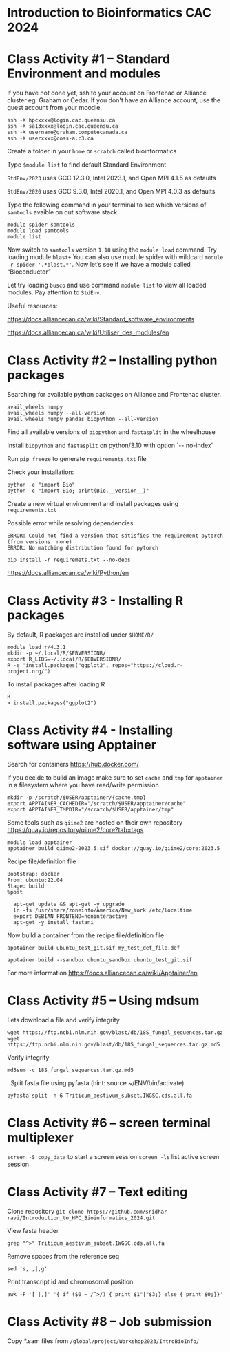 # Introduction to Bioinformatics CAC 2024

# Class Activity #1 – Standard Environment and modules
If you have not done yet, ssh to your account on Frontenac or Alliance cluster eg: Graham or Cedar. If you don't have an Alliance account, use the guest account from your moodle. 

```
ssh -X hpcxxxx@login.cac.queensu.ca
ssh -X sa13xxxx@login.cac.queensu.ca
ssh -X username@graham.computecanada.ca
ssh -X userxxxx@coss-a.c3.ca
```

Create a folder in your `home` or `scratch` called bioinformatics

Type `$module list` to find default Standard Environment​

`StdEnv/2023` uses GCC 12.3.0, Intel 2023.1, and Open MPI 4.1.5 as defaults

`StdEnv/2020` uses GCC 9.3.0, Intel 2020.1, and Open MPI 4.0.3 as defaults

Type the following command in your terminal to see which versions of `samtools` avaible on out software stack
```
module spider samtools
module load samtools
module list
```
Now switch to `samtools` version `1.18` using the `module load` command.
Try loading module `blast+`
You can also use module spider with wildcard `module -r spider '.*blast.*'`. Now let’s see if we have a module called “Bioconductor”

Let try loading `busco` and use command `module list` to view all loaded modules. Pay attention to `StdEnv`.

Useful resources:

https://docs.alliancecan.ca/wiki/Standard_software_environments

https://docs.alliancecan.ca/wiki/Utiliser_des_modules/en


# Class Activity #2 – Installing python packages

Searching for available python packages on Alliance and Frontenac cluster.
```
avail_wheels numpy
avail_wheels numpy --all-version
avail_wheels numpy pandas biopython --all-version
```

Find all available versions of `biopython` and `fastasplit` in the wheelhouse

Install `biopython` and `fastasplit` on python/3.10 with option `-- no-index'

Run `pip freeze` to generate `requirements.txt` file

Check your installation:
```
python -c "import Bio"
python -c "import Bio; print(Bio.__version__)"

```
Create a new virtual environment and install packages using `requirements.txt`

Possible error while resolving dependencies
```
ERROR: Could not find a version that satisfies the requirement pytorch (from versions: none)
ERROR: No matching distribution found for pytorch
```

`pip install -r requiremets.txt --no-deps`

https://docs.alliancecan.ca/wiki/Python/en

# Class Activity #3 - Installing R packages

By default, R packages are installed under `$HOME/R/`

```
module load r/4.3.1
mkdir -p ~/.local/R/$EBVERSIONR/
export R_LIBS=~/.local/R/$EBVERSIONR/
R -e 'install.packages("ggplot2", repos="https://cloud.r-project.org/")'
```
To install packages after loading R
```
R
> install.packages("ggplot2")
```

# Class Activity #4 - Installing software using Apptainer

Search for containers https://hub.docker.com/

If you decide to build an image make sure to set `cache` and `tmp` for `apptainer` in a filesystem where you have read/write permission 

```
mkdir -p /scratch/$USER/apptainer/{cache,tmp}
export APPTAINER_CACHEDIR="/scratch/$USER/apptainer/cache"
export APPTAINER_TMPDIR="/scratch/$USER/apptainer/tmp"
```

Some tools such as `qiime2` are hosted on their own repository https://quay.io/repository/qiime2/core?tab=tags

````
module load apptainer
apptainer build qiime2-2023.5.sif docker://quay.io/qiime2/core:2023.5
````

Recipe file/definition file
```
Bootstrap: docker
From: ubuntu:22.04
Stage: build
%post

  apt-get update && apt-get -y upgrade
  ln -fs /usr/share/zoneinfo/America/New_York /etc/localtime
  export DEBIAN_FRONTEND=noninteractive
  apt-get -y install fastani

```

Now build a container from the recipe file/definition file

```
apptainer build ubuntu_test_git.sif my_test_def_file.def

apptainer build --sandbox ubuntu_sandbox ubuntu_test_git.sif

```
For more information https://docs.alliancecan.ca/wiki/Apptainer/en
# Class Activity #5 – Using mdsum

Lets download a file and verify integrity
     
```
wget https://ftp.ncbi.nlm.nih.gov/blast/db/18S_fungal_sequences.tar.gz
wget https://ftp.ncbi.nlm.nih.gov/blast/db/18S_fungal_sequences.tar.gz.md5
```
Verify integrity
```
md5sum -c 18S_fungal_sequences.tar.gz.md5
```
   
Split fasta file using pyfasta (hint: source ~/ENV/bin/activate)
```
pyfasta split -n 6 Triticum_aestivum_subset.IWGSC.cds.all.fa
```
# Class Activity #6 – screen terminal multiplexer

`screen -S copy_data` to start a screen session
`screen -ls` list active screen session


# Class Activity #7 – Text editing

Clone repository `git clone https://github.com/sridhar-ravi/Introduction_to_HPC_Bioinformatics_2024.git`

View fasta header

```
grep "^>" Triticum_aestivum_subset.IWGSC.cds.all.fa
```
Remove spaces from the reference seq
```
sed 's, ,|,g' 
```
Print transcript id and chromosomal position
```
awk -F '[ |,]' '{ if ($0 ~ /^>/) { print $1"|"$3;} else { print $0;}}'
```
# Class Activity #8 – Job submission

Copy *.sam files from `/global/project/Workshop2023/IntroBioInfo/`
